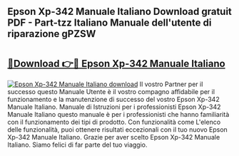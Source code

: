 ## Epson Xp-342 Manuale Italiano Download gratuit PDF - Part-tzz Italiano Manuale dell'utente di riparazione gPZSW

# <h2><a href="http://dfae0nm.blite.top/?on=Epson+Xp-342+Manuale+Italiano">🔗Download 👉🔴 Epson Xp-342 Manuale Italiano</a></h2>

[![Epson Xp-342 Manuale Italiano download](https://i.imgur.com/lujVjoI.png)](http://dfae0nm.blite.top/?on=Epson+Xp-342+Manuale+Italiano)
Il vostro Partner per il successo questo Manuale Utente è il vostro compagno affidabile per il funzionamento e la manutenzione di successo del vostro Epson Xp-342 Manuale Italiano. Manuale di Istruzioni per i professionisti Epson Xp-342 Manuale Italiano questo manuale è per i professionisti che hanno familiarità con il funzionamento dei tipi di prodotto. Con funzionalità come L'elenco delle funzionalità, puoi ottenere risultati eccezionali con il tuo nuovo Epson Xp-342 Manuale Italiano. Grazie per aver scelto Epson Xp-342 Manuale Italiano. Siamo felici di far parte del tuo viaggio.
